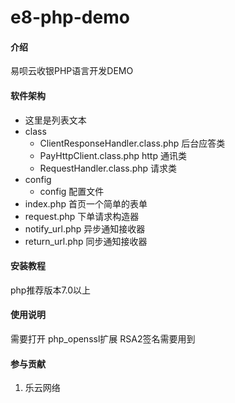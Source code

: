 # e8-php-demo

#### 介绍
易呗云收银PHP语言开发DEMO

#### 软件架构
- 这里是列表文本
- class
    - ClientResponseHandler.class.php 后台应答类
    - PayHttpClient.class.php  http 通讯类
    - RequestHandler.class.php  请求类
- config
    - config  配置文件
- index.php 首页一个简单的表单
- request.php  下单请求构造器
- notify_url.php  异步通知接收器
- return_url.php  同步通知接收器


#### 安装教程

php推荐版本7.0以上

#### 使用说明

需要打开 php_openssl扩展 RSA2签名需要用到

#### 参与贡献

1. 乐云网络


